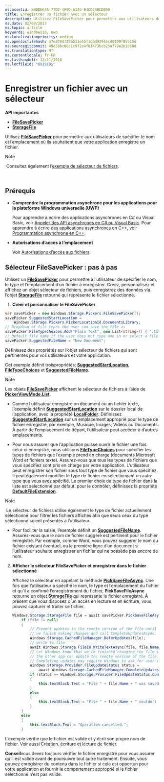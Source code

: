 ```yaml
---
ms.assetid: 8BDDE64A-77D2-4F9D-A1A0-E4C634BCD890
title: Enregistrer un fichier avec un sélecteur
description: Utilisez FileSavePicker pour permettre aux utilisateurs de spécifier le nom et l’emplacement où ils souhaitent que votre application enregistre un fichier.
ms.date: 02/08/2017
ms.topic: article
keywords: windows10, uwp
ms.localizationpriority: medium
ms.openlocfilehash: a7e278df29a531e5bf1d0d92946cd0199f85515d
ms.sourcegitcommit: 49d58bc66c1c9f2a4f81473bcb25af79e2b1088d
ms.translationtype: MT
ms.contentlocale: fr-FR
ms.lasthandoff: 12/11/2018
ms.locfileid: "8919195"
---
```

# <a name="save-a-file-with-a-picker"></a>Enregistrer un fichier avec un sélecteur

**API importantes**

-   [**FileSavePicker**](https://msdn.microsoft.com/library/windows/apps/br207871)
-   [**StorageFile**](https://msdn.microsoft.com/library/windows/apps/br227171)

Utilisez [**FileSavePicker**](https://msdn.microsoft.com/library/windows/apps/br207871) pour permettre aux utilisateurs de spécifier le nom et l’emplacement où ils souhaitent que votre application enregistre un fichier.

> [!NOTE]
> Consultez également l’[exemple de sélecteur de fichiers](http://go.microsoft.com/fwlink/p/?linkid=619994).

 

## <a name="prerequisites"></a>Prérequis


-   **Comprendre la programmation asynchrone pour les applications pour la plateforme Windows universelle (UWP)**

    Pour apprendre à écrire des applications asynchrones en C# ou Visual Basic, voir [Appeler des API asynchrones en C# ou Visual Basic](https://msdn.microsoft.com/library/windows/apps/mt187337). Pour apprendre à écrire des applications asynchrones en C++, voir [Programmation asynchrone en C++](https://msdn.microsoft.com/library/windows/apps/mt187334).

-   **Autorisations d’accès à l’emplacement**

    Voir [Autorisations d’accès aux fichiers](file-access-permissions.md).

## <a name="filesavepicker-step-by-step"></a>Sélecteur FileSavePicker : pas à pas

Utilisez un [**FileSavePicker**](https://msdn.microsoft.com/library/windows/apps/br207871) pour permettre à l’utilisateur de spécifier le nom, le type et l’emplacement d’un fichier à enregistrer. Créez, personnalisez et affichez un objet sélecteur de fichiers, puis enregistrez des données via l’objet [**StorageFile**](https://msdn.microsoft.com/library/windows/apps/br227171) retourné qui représente le fichier sélectionné.

1.  **Créer et personnaliser le FileSavePicker**

```cs
var savePicker = new Windows.Storage.Pickers.FileSavePicker();
savePicker.SuggestedStartLocation =
    Windows.Storage.Pickers.PickerLocationId.DocumentsLibrary;
// Dropdown of file types the user can save the file as
savePicker.FileTypeChoices.Add("Plain Text", new List<string>() { ".txt" });
// Default file name if the user does not type one in or select a file to replace
savePicker.SuggestedFileName = "New Document";
```

Définissez des propriétés sur l’objet sélecteur de fichiers qui sont pertinentes pour vos utilisateurs et votre application.

Cet exemple définit troispropriétés: [**SuggestedStartLocation**](https://msdn.microsoft.com/library/windows/apps/br207880), [**FileTypeChoices**](https://msdn.microsoft.com/library/windows/apps/br207875) et [**SuggestedFileName**](https://msdn.microsoft.com/library/windows/apps/br207878).

> [!NOTE]
>Les objets [**FileSavePicker**](https://msdn.microsoft.com/library/windows/apps/br207871) affichent le sélecteur de fichiers à l’aide de [**PickerViewMode.List**](https://msdn.microsoft.com/library/windows/apps/br207891).
     
- Comme l’utilisateur enregistre un document ou un fichier texte, l’exemple définit [**SuggestedStartLocation**](https://msdn.microsoft.com/library/windows/apps/br207880) sur le dossier local de l’application, avec la propriété [**LocalFolder**](https://msdn.microsoft.com/library/windows/apps/br241621). Définissez [**SuggestedStartLocation**](https://msdn.microsoft.com/library/windows/apps/br207854) sur un emplacement approprié pour le type de fichier enregistré, par exemple, Musique, Images, Vidéos ou Documents. À partir de l’emplacement de départ, l’utilisateur peut accéder à d’autres emplacements.

- Pour nous assurer que l’application puisse ouvrir le fichier une fois celui-ci enregistré, nous utilisons [**FileTypeChoices**](https://msdn.microsoft.com/library/windows/apps/br207875) pour spécifier les types de fichiers que l’exemple prend en charge (documents Microsoft Word et fichiers texte). Assurez-vous que tous les types de fichiers que vous spécifiez sont pris en charge par votre application. L’utilisateur peut enregistrer son fichier sous tout type de fichier que vous spécifiez. Il peut également modifier le type de fichier en sélectionnant un autre type que vous avez spécifié. Le premier choix de type de fichier dans la liste est sélectionné par défaut: pour le contrôler, définissez la propriété [**DefaultFileExtension**](https://msdn.microsoft.com/library/windows/apps/br207873).

> [!NOTE]
> Le sélecteur de fichiers utilise également le type de fichier actuellement sélectionné pour filtrer les fichiers affichés afin que seuls ceux du type sélectionné soient présentés à l’utilisateur.

- Pour faciliter la saisie, l’exemple définit un [**SuggestedFileName**](https://msdn.microsoft.com/library/windows/apps/br207878). Assurez-vous que le nom de fichier suggéré est pertinent pour le fichier enregistré. Par exemple, comme Word, vous pouvez suggérer le nom du fichier existant éventuel, ou la première ligne d’un document si l’utilisateur souhaite enregistrer un fichier qui ne possède pas encore de nom.

2.  **Afficher le sélecteur FileSavePicker et enregistrer dans le fichier sélectionné**

    Affichez le sélecteur en appelant la méthode [**PickSaveFileAsync**](https://msdn.microsoft.com/library/windows/apps/br207876). Une fois que l’utilisateur a spécifié le nom, le type et l’emplacement du fichier et qu’il a confirmé l’enregistrement du fichier, **PickSaveFileAsync** retourne un objet [**StorageFile**](https://msdn.microsoft.com/library/windows/apps/br227171) qui représente le fichier enregistré. À présent que vous disposez d’un accès en lecture et en écriture, vous pouvez capturer et traiter ce fichier.

    ```cs
    Windows.Storage.StorageFile file = await savePicker.PickSaveFileAsync();
        if (file != null)
        {
            // Prevent updates to the remote version of the file until
            // we finish making changes and call CompleteUpdatesAsync.
            Windows.Storage.CachedFileManager.DeferUpdates(file);
            // write to file
            await Windows.Storage.FileIO.WriteTextAsync(file, file.Name);
            // Let Windows know that we're finished changing the file so
            // the other app can update the remote version of the file.
            // Completing updates may require Windows to ask for user input.
            Windows.Storage.Provider.FileUpdateStatus status =
                await Windows.Storage.CachedFileManager.CompleteUpdatesAsync(file);
            if (status == Windows.Storage.Provider.FileUpdateStatus.Complete)
            {
                this.textBlock.Text = "File " + file.Name + " was saved.";
            }
            else
            {
                this.textBlock.Text = "File " + file.Name + " couldn't be saved.";
            }
        }
        else
        {
            this.textBlock.Text = "Operation cancelled.";
        }
    ```

L’exemple vérifie que le fichier est valide et y écrit son propre nom de fichier. Voir aussi [Création, écriture et lecture de fichier](quickstart-reading-and-writing-files.md).

**Conseil**vous devez toujours vérifier le fichier enregistré pour vous assurer qu’il est valide avant de poursuivre tout autre traitement. Ensuite, vous pouvez enregistrer du contenu dans le fichier si cela est opportun pour votre application et fournir le comportement approprié si le fichier sélectionné n’est pas valide.
